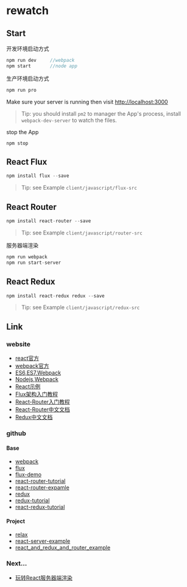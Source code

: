 # rewatch

## Start

开发环境启动方式

```javascript
npm run dev     //webpack
npm start       //node app
```

生产环境启动方式

```javascript
npm run pro
```

Make sure your server is running then visit [http://localhost:3000](http://localhost:3000)

>Tip: you should install `pm2` to manager the App's process, install `webpack-dev-server` to watch the files.


stop the App

```javacript
npm stop
```

## React Flux

```javascript
npm install flux --save
```

>Tip: see Example `client/javascript/flux-src`


## React Router

```javascript
npm install react-router --save
```

>Tip: see Example `client/javascript/router-src`


服务器端渲染

```javascript
npm run webpack
npm run start-server
```

## React Redux

```javascript
npm install react-redux redux --save
```
>Tip: see Example `client/javascript/redux-src`


## Link

### website
- [react官方](https://facebook.github.io/react/index.html)
- [webpack官方](https://webpack.github.io/docs/)
- [ES6,ES7,Webpack](http://www.tuicool.com/articles/fmUze2M)
- [Nodejs,Webpack](http://www.tuicool.com/articles/zEZneuq)
- [React示例](http://www.kancloud.cn/kancloud/create-voting-app/63976)
- [Flux架构入门教程](http://www.ruanyifeng.com/blog/2016/01/flux.html)
- [React-Router入门教程](http://www.ruanyifeng.com/blog/2016/05/react_router.html?utm_source=tool.lu)
- [React-Router中文文档](http://react-guide.github.io/react-router-cn/docs/Introduction.html)
- [Redux中文文档](http://cn.redux.js.org/index.html)


### github

#### Base
- [webpack](https://github.com/webpack/webpack)
- [flux](https://github.com/facebook/flux)
- [flux-demo](https://github.com/ruanyf/extremely-simple-flux-demo)
- [react-router-tutorial](https://github.com/reactjs/react-router-tutorial/tree/master/lessons)
- [react-router-expamle](https://github.com/reactjs/react-router/tree/latest/examples)
- [redux](https://github.com/reactjs/redux)
- [redux-tutorial](https://github.com/react-guide/redux-tutorial-cn)
- [react-redux-tutorial](https://github.com/lewis617/react-redux-tutorial)



#### Project
- [relax](https://github.com/relax/relax)
- [react-server-example](https://github.com/mhart/react-server-example)
- [react_and_redux_and_router_example](https://github.com/zjy01/react_and_redux_and_router_example)

### Next...
- [玩转React服务器端渲染](https://blog.coding.net/blog/React-server-rendering)
